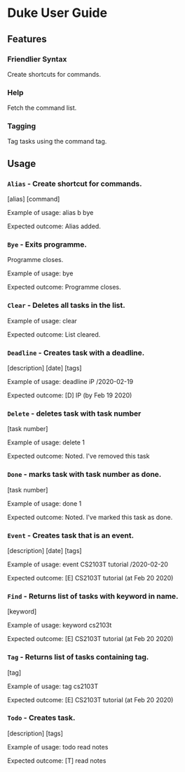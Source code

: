 # Duke User Guide

## Features 

### Friendlier Syntax
Create shortcuts for commands.

### Help
Fetch the command list.

### Tagging
Tag tasks using the command tag.

## Usage

### `Alias` - Create shortcut for commands.

[alias] [command]

Example of usage: 
alias b bye

Expected outcome:
Alias added.

### `Bye` - Exits programme.

Programme closes.

Example of usage: 
bye

Expected outcome:
Programme closes.

### `Clear` - Deletes all tasks in the list.

Example of usage: 
clear

Expected outcome:
List cleared.

### `Deadline` - Creates task with a deadline.

[description] [date] [tags]

Example of usage: 
deadline iP /2020-02-19

Expected outcome:
[D] IP (by Feb 19 2020)

### `Delete` - deletes task with task number

[task number]
 
Example of usage: 
delete 1

Expected outcome:
Noted. I've removed this task

### `Done` - marks task with task number as done.

[task number]
 
Example of usage: 
done 1

Expected outcome:
Noted. I've marked this task as done.
  
### `Event` - Creates task that is an event.

[description] [date] [tags]

Example of usage: 
event CS2103T tutorial /2020-02-20

Expected outcome:
[E] CS2103T tutorial (at Feb 20 2020)    
      
### `Find` - Returns list of tasks with keyword in name.

[keyword]

Example of usage: 
keyword cs2103t

Expected outcome:
[E] CS2103T tutorial (at Feb 20 2020)               
           
### `Tag` - Returns list of tasks containing tag.

[tag]

Example of usage: 
tag cs2103T

Expected outcome:
[E] CS2103T tutorial (at Feb 20 2020)            
          
### `Todo` - Creates task.
 
 [description] [tags]
 
 Example of usage: 
 todo read notes
 
 Expected outcome:
 [T] read notes 
           